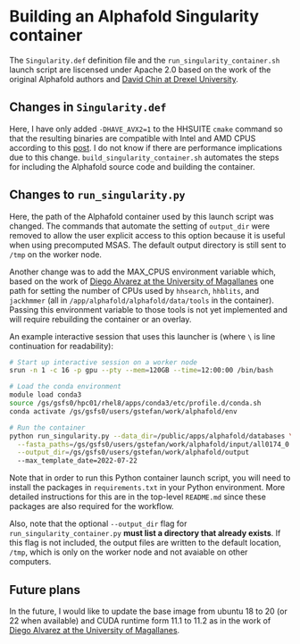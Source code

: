 # Building an Alphafold Singularity container

The `Singularity.def` definition file and the `run_singularity_container.sh`
launch script are liscensed under Apache 2.0
based on the work of the original Alphafold authors and [David Chin at Drexel University](https://github.com/prehensilecode/alphafold_singularity.git).

## Changes in `Singularity.def`

Here, I have only added `-DHAVE_AVX2=1` to the HHSUITE `cmake`
command so that the resulting binaries are compatible with
Intel and AMD CPUS according to this
[post](https://github.com/soedinglab/hh-suite/issues/282).
I do not know if there are performance implications due 
to this change. `build_singularity_container.sh` automates the steps
for including the Alphafold source code and building
the container.

## Changes to `run_singularity.py`

Here, the path of the Alphafold container used by this
launch script was changed. The commands that automate the
setting of `output_dir` were removed to allow the user
explicit access to this option because it is useful when
using precomputed MSAS. The default output directory is
still sent to `/tmp` on the worker node.

Another change was to add the MAX_CPUS environment variable
which, based on the work of [Diego Alvarez at the University of Magallanes](https://github.com/dialvarezs/alphafold.git) one path for setting the number of CPUs used by
`hhsearch`, `hhblits`, and `jackhmmer` (all in
`/app/alphafold/alphafold/data/tools` in the container). Passing
this environment variable to those tools is not yet implemented
and will require rebuilding the container or an overlay.

An example interactive session that uses this launcher is
(where `\` is line continuation for readability):
```bash
# Start up interactive session on a worker node
srun -n 1 -c 16 -p gpu --pty --mem=120GB --time=12:00:00 /bin/bash

# Load the conda environment
module load conda3
source /gs/gsfs0/hpc01/rhel8/apps/conda3/etc/profile.d/conda.sh
conda activate /gs/gsfs0/users/gstefan/work/alphafold/env

# Run the container
python run_singularity.py --data_dir=/public/apps/alphafold/databases \
  --fasta_paths=/gs/gsfs0/users/gstefan/work/alphafold/input/all0174_0.fasta \
  --output_dir=/gs/gsfs0/users/gstefan/work/alphafold/output
  --max_template_date=2022-07-22
```

Note that in order to run this Python container launch script,
you will need to install the packages in `requirements.txt`
in your Python environment. More detailed instructions for this
are in the top-level `README.md` since these packages are also
required for the workflow.

Also, note that the optional `--output_dir` flag for
`run_singularity_container.py` **must list a directory that already
exists**.  If this flag is not included, the output
files are written to the default location, `/tmp`, which is
only on the worker node and not avaiable on other computers.

## Future plans

In the future, I would like to update the base image from ubuntu
18 to 20 (or 22 when available) and CUDA runtime form 11.1 to 11.2
as in the work of [Diego Alvarez at the University of Magallanes](https://github.com/dialvarezs/alphafold.git).
